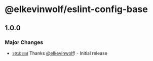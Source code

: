 # @elkevinwolf/eslint-config-base

## 1.0.0
### Major Changes



- [`501b34d`](https://github.com/elkevinwolf/devtools/commit/501b34d55bc4e7cdbab70edf1ccc0f09ccbf5884) Thanks [@elkevinwolf](https://github.com/elkevinwolf)! - Initial release
